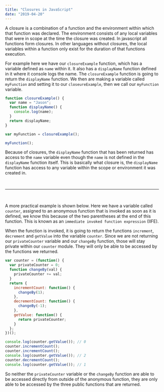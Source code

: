 ```yaml
---
title: "Closures in JavaScript"
date: "2019-04-20"
---
```


A closure is a combination of a function and the environment within which that function was declared. The environment consists of any local variables that were in scope at the time the closure was created. In javascript all functions form closures. In other languages without closures, the local variables within a function only exist for the duration of that functions execution.

For example here we have our `closureExample` function, which has a variable defined as `name` within it. It also has a `displayName` function defined in it where it console logs the name. The `closureExample` function is going to return the `displayName` function. We then are making a variable called `myFunction` and setting it to our `closeureExample`, then we call our `myFunction` variable.

```js
function closureExample() {
  var name = "Jason";
  function displayName() {
    console.log(name);
  }
  return displayName;
}

var myFunction = closureExample();

myFunction();
```

Because of closures, the `displayName` function that has been returned has access to the `name` variable even though the `name` is not defined in the `displayName` function itself. This is basically what closure is, the `displayName` function has access to any variable within the scope or environment it was created in.

<br>
<hr>
<br>

A more practical example is shown below. Here we have a variable called `counter`, assigned to an anonymous function that is invoked as soon as it is defined, we know this because of the two parentheses at the end of this function. This is known as an `immediate invoked function expression` (IIFE).

When the function is invoked, it is going to return the functions `increment`, `decrement` and `getValue` into the variable `counter`. Since we are not returning our `privateCounter` variable and our `changeBy` function, those will stay private within our `counter` module. They will only be able to be accessed by the functions we returned.

```js
var counter = (function() {
  var privateCounter = 0;
  function changeBy(val) {
    privateCounter += val;
  }
  return {
    incrementCount: function() {
      changeBy(1);
    },
    decrementCount: function() {
      changeBy(-1);
    },
    getValue: function() {
      return privateCounter;
    }
  };
})();

console.log(counter.getValue()); // 0
counter.incrementCount();
counter.incrementCount();
console.log(counter.getValue()); // 2
counter.decrementCount();
console.log(counter.getValue()); // 1
```

So neither the `privateCounter` variable or the `changeBy` function are able to be accessed directly from outside of the anonymous function, they are only able to be accessed by the three public functions that are returned.
